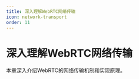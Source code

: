 ```yaml
---
title: 深入理解WebRTC网络传输
icon: network-transport
order: 11
---
```


# 深入理解WebRTC网络传输

本章深入介绍WebRTC的网络传输机制和实现原理。
